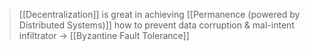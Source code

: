 >[[Decentralization]] is great in achieving [[Permanence (powered by Distributed Systems)]]
>how to prevent data corruption & mal-intent infiltrator $\rightarrow$ [[Byzantine Fault Tolerance]]